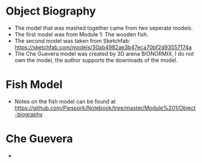 # Object Biography
- The model that was mashed together came from two seperate models.
- The first model was from Module 1: The wooden fish.
- The second model was taken from Sketchfab: https://sketchfab.com/models/30ab4982ae3b47eca70bf2d93557174a
- The Che Guevera model was created by 3D arena BIONORMIX, I do not own the model, the author supports the downloads of the model.

# Fish Model
- Notes on the fish model can be found at https://github.com/Piespork/Notebook/tree/master/Module%201/Object-biography

# Che Guevera
- 
